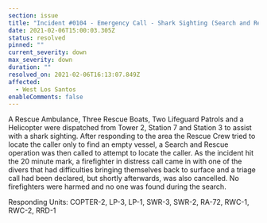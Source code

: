 ```yaml
---
section: issue
title: "Incident #0104 - Emergency Call - Shark Sighting (Search and Rescue)"
date: 2021-02-06T15:00:03.305Z
status: resolved
pinned: ""
current_severity: down
max_severity: down
duration: ""
resolved_on: 2021-02-06T16:13:07.849Z
affected:
  - West Los Santos
enableComments: false
---
```

A Rescue Ambulance, Three Rescue Boats, Two Lifeguard Patrols and a Helicopter were dispatched from Tower 2, Station 7 and Station 3 to assist with a shark sighting. After responding to the area the Rescue Crew tried to locate the caller only to find an empty vessel, a Search and Rescue operation was then called to attempt to locate the caller. As the incident hit the 20 minute mark, a firefighter in distress call came in with one of the divers that had difficulties bringing themselves back to surface and a triage call had been declared, but shortly afterwards, was also cancelled. No firefighters were harmed and no one was found during the search.

Responding Units: COPTER-2, LP-3, LP-1, SWR-3, SWR-2, RA-72, RWC-1, RWC-2, RRD-1